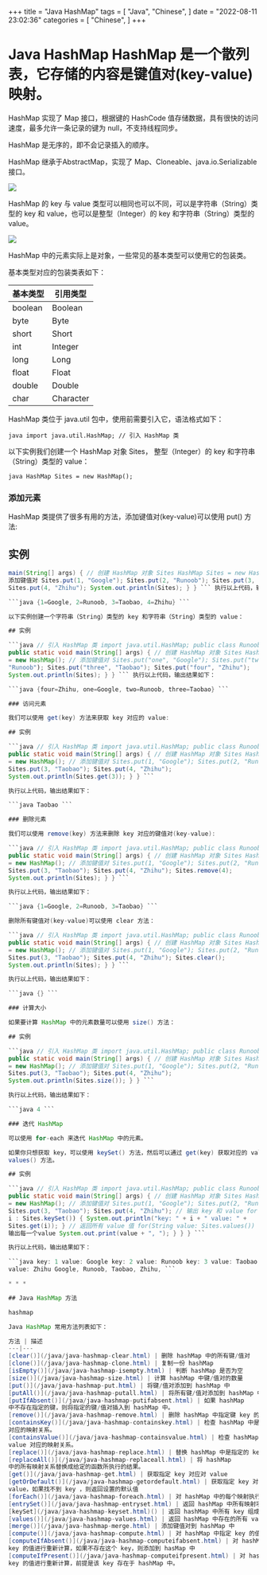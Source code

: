 +++
title = "Java HashMap"
tags = [
"Java",
"Chinese",
]
date = "2022-08-11 23:02:36"
categories = [
"Chinese",
]
+++
# Java HashMap HashMap 是一个散列表，它存储的内容是键值对(key-value)映射。

HashMap 实现了 Map 接口，根据键的 HashCode 值存储数据，具有很快的访问速度，最多允许一条记录的键为 null，不支持线程同步。

HashMap 是无序的，即不会记录插入的顺序。

HashMap 继承于AbstractMap，实现了 Map、Cloneable、java.io.Serializable 接口。

![](https://www.itbenkyou.com/wp-content/uploads/2020/07/WV9wXLl.png)

HashMap 的 key 与 value 类型可以相同也可以不同，可以是字符串（String）类型的 key 和
value，也可以是整型（Integer）的 key 和字符串（String）类型的 value。

![](https://static.itbenkyou.com/images/mix/java-map.svg)

HashMap 中的元素实际上是对象，一些常见的基本类型可以使用它的包装类。

基本类型对应的包装类表如下：

基本类型| 引用类型  
---|---  
boolean| Boolean  
byte| Byte  
short| Short  
int| Integer  
long| Long  
float| Float  
double| Double  
char| Character  
  
HashMap 类位于 java.util 包中，使用前需要引入它，语法格式如下：

```java import java.util.HashMap; // 引入 HashMap 类 ```

以下实例我们创建一个 HashMap 对象 Sites， 整型（Integer）的 key 和字符串（String）类型的 value：

```java HashMap Sites = new HashMap(); ```

###  添加元素

HashMap 类提供了很多有用的方法，添加键值对(key-value)可以使用 put() 方法:

## 实例

```java import java.util.HashMap; public class RunoobTest { public static void
main(String[] args) { // 创建 HashMap 对象 Sites HashMap Sites = new HashMap(); //
添加键值对 Sites.put(1, "Google"); Sites.put(2, "Runoob"); Sites.put(3, "Taobao");
Sites.put(4, "Zhihu"); System.out.println(Sites); } } ``` 执行以上代码，输出结果如下：

```java {1=Google, 2=Runoob, 3=Taobao, 4=Zhihu} ```

以下实例创建一个字符串（String）类型的 key 和字符串（String）类型的 value：

## 实例

```java // 引入 HashMap 类 import java.util.HashMap; public class RunoobTest {
public static void main(String[] args) { // 创建 HashMap 对象 Sites HashMap Sites
= new HashMap(); // 添加键值对 Sites.put("one", "Google"); Sites.put("two",
"Runoob"); Sites.put("three", "Taobao"); Sites.put("four", "Zhihu");
System.out.println(Sites); } } ``` 执行以上代码，输出结果如下：

```java {four=Zhihu, one=Google, two=Runoob, three=Taobao} ```

### 访问元素

我们可以使用 get(key) 方法来获取 key 对应的 value:

## 实例

```java // 引入 HashMap 类 import java.util.HashMap; public class RunoobTest {
public static void main(String[] args) { // 创建 HashMap 对象 Sites HashMap Sites
= new HashMap(); // 添加键值对 Sites.put(1, "Google"); Sites.put(2, "Runoob");
Sites.put(3, "Taobao"); Sites.put(4, "Zhihu");
System.out.println(Sites.get(3)); } } ```

执行以上代码，输出结果如下：

```java Taobao ```

### 删除元素

我们可以使用 remove(key) 方法来删除 key 对应的键值对(key-value):

```java // 引入 HashMap 类 import java.util.HashMap; public class RunoobTest {
public static void main(String[] args) { // 创建 HashMap 对象 Sites HashMap Sites
= new HashMap(); // 添加键值对 Sites.put(1, "Google"); Sites.put(2, "Runoob");
Sites.put(3, "Taobao"); Sites.put(4, "Zhihu"); Sites.remove(4);
System.out.println(Sites); } } ```

执行以上代码，输出结果如下：

```java {1=Google, 2=Runoob, 3=Taobao} ```

删除所有键值对(key-value)可以使用 clear 方法：

```java // 引入 HashMap 类 import java.util.HashMap; public class RunoobTest {
public static void main(String[] args) { // 创建 HashMap 对象 Sites HashMap Sites
= new HashMap(); // 添加键值对 Sites.put(1, "Google"); Sites.put(2, "Runoob");
Sites.put(3, "Taobao"); Sites.put(4, "Zhihu"); Sites.clear();
System.out.println(Sites); } } ```

执行以上代码，输出结果如下：

```java {} ```

### 计算大小

如果要计算 HashMap 中的元素数量可以使用 size() 方法：

## 实例

```java // 引入 HashMap 类 import java.util.HashMap; public class RunoobTest {
public static void main(String[] args) { // 创建 HashMap 对象 Sites HashMap Sites
= new HashMap(); // 添加键值对 Sites.put(1, "Google"); Sites.put(2, "Runoob");
Sites.put(3, "Taobao"); Sites.put(4, "Zhihu");
System.out.println(Sites.size()); } } ```

执行以上代码，输出结果如下：

```java 4 ```

### 迭代 HashMap

可以使用 for-each 来迭代 HashMap 中的元素。

如果你只想获取 key，可以使用 keySet() 方法，然后可以通过 get(key) 获取对应的 value，如果你只想获取 value，可以使用
values() 方法。

## 实例

```java // 引入 HashMap 类 import java.util.HashMap; public class RunoobTest {
public static void main(String[] args) { // 创建 HashMap 对象 Sites HashMap Sites
= new HashMap(); // 添加键值对 Sites.put(1, "Google"); Sites.put(2, "Runoob");
Sites.put(3, "Taobao"); Sites.put(4, "Zhihu"); // 输出 key 和 value for (Integer
i : Sites.keySet()) { System.out.println("key: " + i + " value: " +
Sites.get(i)); } // 返回所有 value 值 for(String value: Sites.values()) { //
输出每一个value System.out.print(value + ", "); } } } ```

执行以上代码，输出结果如下：

```java key: 1 value: Google key: 2 value: Runoob key: 3 value: Taobao key: 4
value: Zhihu Google, Runoob, Taobao, Zhihu, ```

* * *

## Java HashMap 方法

hashmap

Java HashMap 常用方法列表如下：

方法 | 描述  
---|---  
[clear()](/java/java-hashmap-clear.html) | 删除 hashMap 中的所有键/值对  
[clone()](/java/java-hashmap-clone.html) | 复制一份 hashMap  
[isEmpty()](/java/java-hashmap-isempty.html) | 判断 hashMap 是否为空  
[size()](/java/java-hashmap-size.html) | 计算 hashMap 中键/值对的数量  
[put()](/java/java-hashmap-put.html) | 将键/值对添加到 hashMap 中  
[putAll()](/java/java-hashmap-putall.html) | 将所有键/值对添加到 hashMap 中  
[putIfAbsent()](/java/java-hashmap-putifabsent.html) | 如果 hashMap
中不存在指定的键，则将指定的键/值对插入到 hashMap 中。  
[remove()](/java/java-hashmap-remove.html) | 删除 hashMap 中指定键 key 的映射关系  
[containsKey()](/java/java-hashmap-containskey.html) | 检查 hashMap 中是否存在指定的 key
对应的映射关系。  
[containsValue()](/java/java-hashmap-containsvalue.html) | 检查 hashMap 中是否存在指定的
value 对应的映射关系。  
[replace()](/java/java-hashmap-replace.html) | 替换 hashMap 中是指定的 key 对应的 value。  
[replaceAll()](/java/java-hashmap-replaceall.html) | 将 hashMap
中的所有映射关系替换成给定的函数所执行的结果。  
[get()](/java/java-hashmap-get.html) | 获取指定 key 对应对 value  
[getOrDefault()](/java/java-hashmap-getordefault.html) | 获取指定 key 对应对
value，如果找不到 key ，则返回设置的默认值  
[forEach()](/java/java-hashmap-foreach.html) | 对 hashMap 中的每个映射执行指定的操作。  
[entrySet()](/java/java-hashmap-entryset.html) | 返回 hashMap 中所有映射项的集合集合视图。  
[keySet](/java/java-hashmap-keyset.html)() | 返回 hashMap 中所有 key 组成的集合视图。  
[values()](/java/java-hashmap-values.html) | 返回 hashMap 中存在的所有 value 值。  
[merge()](/java/java-hashmap-merge.html) | 添加键值对到 hashMap 中  
[compute()](/java/java-hashmap-compute.html) | 对 hashMap 中指定 key 的值进行重新计算  
[computeIfAbsent()](/java/java-hashmap-computeifabsent.html) | 对 hashMap 中指定
key 的值进行重新计算，如果不存在这个 key，则添加到 hasMap 中  
[computeIfPresent()](/java/java-hashmap-computeifpresent.html) | 对 hashMap 中指定
key 的值进行重新计算，前提是该 key 存在于 hashMap 中。

